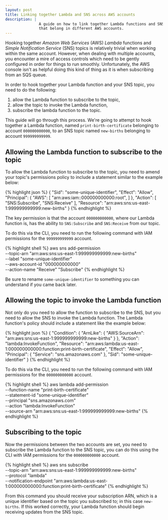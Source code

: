 ```yaml
---
layout: post
title: Linking together Lambda and SNS across AWS accounts
description: |
               A guide on how to link together Lambda functions and SNS topics 
               that belong in different AWS accounts.
---
```


Hooking together *Amazon Web Services* (AWS) *Lambda* functions and *Simple
Notification Service* (SNS) topics is relatively trivial when working within the 
same account. However, when dealing with multiple accounts, you encounter a mire
of access controls which need to be gently configured in order for things to run
smoothly. Unfortunately, the AWS console isn't as helpful doing this kind of
thing as it is when subscribing from an SQS queue.

In order to hook together your Lambda function and your SNS topic, you need to 
do the following:

1. allow the Lambda function to subscribe to the topic, 
2. allow the topic to invoke the Lambda function,
3. subscribe the lambda function to the topic.

This guide will go through this process. We're going to attempt to hook together
a Lambda function, named `print-birth-certificate` belonging to account 
`000000000000`, to an SNS topic named `new-births` belonging to account 
`999999999999`.

## Allowing the Lambda function to subscribe to the topic

To allow the Lambda function to subscribe to the topic, you need to amend your 
topic's permissions policy to include a statement similar to the example below:

{% highlight json %}
{
  "Sid": "some-unique-identifier",
  "Effect": "Allow",
  "Principal": {
    "AWS": [
      "arn:aws:iam::000000000000:root",
    ]
  },
  "Action": [
    "SNS:Subscribe",
    "SNS:Receive"
  ],
  "Resource": "arn:aws:sns:us-east-1:999999999999:new-births"
}
{% endhighlight %}

The key permission is that the account `000000000000`, where our Lambda function
is, has the ability to `SNS:Subscribe` and `SNS:Receive` from our topic.

To do this via the CLI, you need to run the following command with IAM 
permissions for the `999999999999` account.

{% highlight shell %}
aws sns add-permission \
    --topic-arn "arn:aws:sns:us-east-1:999999999999:new-births" \
    --label "some-unique-identifier" \
    --aws-account-id "000000000000" \
    --action-name "Receive" "Subscribe"
{% endhighlight %}

Be sure to rename `some-unique-identifier` to something you can understand if
you came back later.

## Allowing the topic to invoke the Lambda function

Not only do you need to allow the function to subscribe to the SNS, but you need
to allow the SNS to invoke the Lambda function. The Lambda function's policy
should include a statement like the example below:

{% highlight json %}
{
  "Condition": {
    "ArnLike": {
      "AWS:SourceArn": "arn:aws:sns:us-east-1:999999999999:new-births"
    }
  },
  "Action": "lambda:InvokeFunction",
  "Resource": "arn:aws:lambda:us-east-1:000000000000:function:print-birth-certificate",
  "Effect": "Allow",
  "Principal": {
    "Service": "sns.amazonaws.com"
  },
  "Sid": "some-unique-identifier"
}
{% endhighlight %}

To do this via the CLI, you need to run the following command with IAM 
permissions for the `000000000000` account.

{% highlight shell %}
aws lambda add-permission \
    --function-name "print-birth-certificate" \
    --statement-id "some-unique-identifier" \
    --principal "sns.amazonaws.com" \
    --action "lambda:InvokeFunction" \
    --source-arn "arn:aws:sns:us-east-1:999999999999:new-births"
{% endhighlight %}

## Subscribing to the topic

Now the permissions between the two accounts are set, you need to subscribe the
Lambda function to the SNS topic, you can do this using the CLI with IAM
permissions for the `000000000000` account.

{% highlight shell %}
aws sns subscribe \
    --topic-arn "arn:aws:sns:us-east-1:999999999999:new-births" \
    --protocol "lambda" \
    --notification-endpoint "arn:aws:lambda:us-east-1:000000000000:function:print-birth-certificate"
{% endhighlight %}

From this command you should receive your subscription ARN, which is a unique
identifier based on the topic you subscribed to; in this case `new-births`. If
this worked correctly, your Lambda function should begin receiving updates
from the SNS topic.
